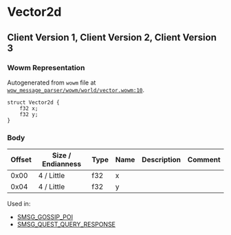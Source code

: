 # Vector2d

## Client Version 1, Client Version 2, Client Version 3

### Wowm Representation

Autogenerated from `wowm` file at [`wow_message_parser/wowm/world/vector.wowm:10`](https://github.com/gtker/wow_messages/tree/main/wow_message_parser/wowm/world/vector.wowm#L10).
```rust,ignore
struct Vector2d {
    f32 x;
    f32 y;
}
```
### Body

| Offset | Size / Endianness | Type | Name | Description | Comment |
| ------ | ----------------- | ---- | ---- | ----------- | ------- |
| 0x00 | 4 / Little | f32 | x |  |  |
| 0x04 | 4 / Little | f32 | y |  |  |


Used in:
* [SMSG_GOSSIP_POI](smsg_gossip_poi.md)
* [SMSG_QUEST_QUERY_RESPONSE](smsg_quest_query_response.md)

